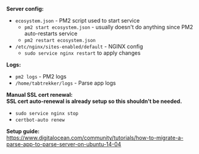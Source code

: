 **Server config:**  
- `ecosystem.json` - PM2 script used to start service  
  - `pm2 start ecosystem.json` - usually doesn't do anything since PM2 auto-restarts service
  - `pm2 restart ecosystem.json`
- `/etc/nginx/sites-enabled/default` - NGINX config  
  - `sudo service nginx restart` to apply changes  

**Logs:**  
- `pm2 logs` - PM2 logs
- `/home/tabtrekker/logs` - Parse app logs

**Manual SSL cert renewal:**  
**SSL cert auto-renewal is already setup so this shouldn't be needed.**
- `sudo service nginx stop`
- `certbot-auto renew`

**Setup guide:**  
https://www.digitalocean.com/community/tutorials/how-to-migrate-a-parse-app-to-parse-server-on-ubuntu-14-04
